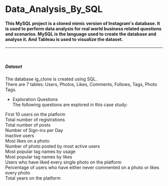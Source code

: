 # Data_Analysis_By_SQL

#### This MySQL project is a cloned mimic version of Instagram's database. It is used to perform data analysis for real world business related questions and scenarios. MySQL is the language used to create the database and analyse it. And Tableau is used to visualize the dataset.
<hr> <br>

##### Dataset
The database ig_clone is created using SQL.<br>
There are 7 tables: Users, Photos, Likes, Comments, Follows, Tags, Photo Tags.<br>

- Exploration Questions <br>
The following questions are explored in this case study: <br>

First 10 users on the platform <br>
Total number of registrations <br>
Total number of posts <br>
Number of Sign-ins per Day <br>
Inactive users <br>
Most likes on a photo <br>
Number of photo posted by most active users <br>
Most popular tag names by usage <br>
Most popular tag names by likes <br>
Users who have liked every single photo on the platform <br>
Percentage of users who have either never commented on a photo or likes every photo <br>
Total years on the platform<br>
